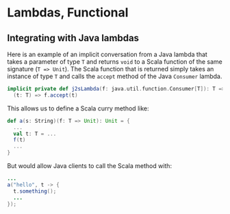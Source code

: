 # Lambdas, Functional

## Integrating with Java lambdas
Here is an example of an implicit conversation from a Java lambda that takes a parameter of type `T` and returns `void` to a Scala function of the same signature (`T => Unit`).
The Scala function that is returned simply takes an instance of type `T` and calls the `accept` method of the Java `Consumer` lambda.
```scala
implicit private def j2sLambda(f: java.util.function.Consumer[T]): T => Unit =
  (t: T) => f.accept(t)
```
This allows us to define a Scala curry method like:
```scala
def a(s: String)(f: T => Unit): Unit = {
  ...
  val t: T = ...
  f(t)
  ...
}
```
But would allow Java clients to call the Scala method with:
```java
...
a("hello", t -> {
  t.something();
  ...
});
```

